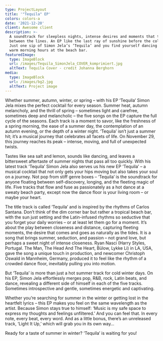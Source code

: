 ```yaml
---
type: ProjectLayout
title: '"Tequila" EP'
colors: colors-a
date: '2021-12-20'
client: Awesome client
description: >-
  A soundtrack for sleepless nights, intense desires and moments that touch you
  between the lines. An EP like the last ray of sunshine before the cold season.
  Just one sip of Simon Jela’s ‘Tequila’ and you find yourself dancing into the
  warm morning hours at the beach bar.
featuredImage:
  type: ImageBlock
  url: /images/Tequila_SimonJela_COVER_komprimiert.jpg
  altText: Tequila Cover - credit Johanna Berghorn
media:
  type: ImageBlock
  url: /images/bg2.jpg
  altText: Project image
---
```

Whether summer, autumn, winter, or spring – with his EP ‘Tequila’ Simon Jela mixes the perfect cocktail for every season. Summer heat, autumn melancholy, and the thrill of spring – sometimes light and carefree, sometimes deep and melancholic – the five songs on the EP capture the full cycle of the seasons. Each track is a moment to savor, like the freshness of a spring morning, the ease of a summer day, the contemplation of an autumn evening, or the depth of a winter night. ‘Tequila’ isn’t just a summer hit; it’s a musical journey that celebrates all facets of life. On November 29, this journey reaches its peak – intense, moving, and full of unexpected twists.

Tastes like sea salt and lemon, sounds like dancing, and leaves a bittersweet aftertaste of summer nights that pass all too quickly. With his latest track ‘Tequila’ Simon Jela also serves us his new EP ‘Tequila’ – a musical cocktail that not only gets your hips moving but also takes your soul on a journey. Not pop from stiff genre boxes – ‘Tequila’ is the soundtrack for anyone floating between self-discovery, longing, and the fleeting magic of life. Five tracks that flow and fuse as passionately as a hot dance at a sweaty beach party, except now the dance floor is your living room – or maybe your heart.

The title track is called ‘Tequila’ and is inspired by the rhythms of Carlos Santana. Don’t think of the dim corner bar but rather a tropical beach bar, with the sun just setting and the Latin-infused rhythms so seductive that you forget your daily worries – or at least let them go for a moment. It’s about the play between closeness and distance, capturing fleeting moments, the desire that comes and goes as naturally as the tides. It is a song that brings summer, seduction, and passion – not grand love, but perhaps a sweet night of intense closeness. Ryan Nasci (Harry Styles, Portugal. The Man, The Head And The Heart, Bülow, Lykke Li) in LA, USA, gave the song a unique touch in production, and newcomer Christoph Oswald in Mannheim, Germany, produced it to feel like the rhythm of a crowded dance floor, inevitably pulling you into motion.

But ‘Tequila’ is more than just a hot summer track for cold winter days. On his EP, Simon Jela effortlessly merges pop, R\&B, rock, Latin beats, and dance, revealing a different side of himself in each of the five tracks. Sometimes introspective and gentle, sometimes energetic and captivating.

Whether you’re searching for summer in the winter or getting lost in the heartfelt lyrics – this EP makes you feel on the same wavelength as the artist. Because Simon stays true to himself: ‘Music is my safe space to express my thoughts and feelings unfiltered.’ And you can feel that. In every note, every beat, every word. And as a little bonus, there’s an unreleased track, ‘Light It Up,’ which will grab you in its own way…

Ready for a taste of summer in winter?
‘Tequila’ is waiting for you!

